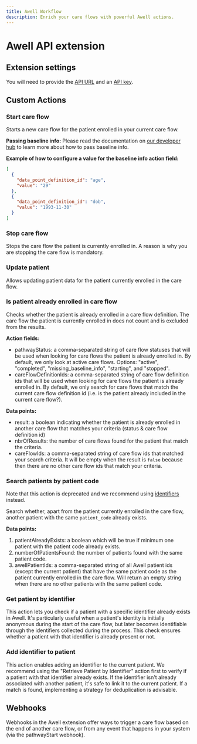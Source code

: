 ```yaml
---
title: Awell Workflow
description: Enrich your care flows with powerful Awell actions.
---
```


# Awell API extension

## Extension settings

You will need to provide the [API URL](https://developers.awellhealth.com/awell-orchestration/api-reference/overview/endpoints) and an [API key](https://developers.awellhealth.com/awell-orchestration/api-reference/overview/authorization).

## Custom Actions

### Start care flow

Starts a new care flow for the patient enrolled in your current care flow.

**Passing baseline info:**
Please read the documentation on [our developer hub](https://developers.awellhealth.com/awell-orchestration/api-reference/mutations/start-pathway) to learn more about how to pass baseline info.

**Example of how to configure a value for the baseline info action field:**

```json
[
  {
    "data_point_definition_id": "age",
    "value": "29"
  },
  {
    "data_point_definition_id": "dob",
    "value": "1993-11-30"
  }
]
```

### Stop care flow

Stops the care flow the patient is currently enrolled in. A reason is why you are stopping the care flow is mandatory.

### Update patient

Allows updating patient data for the patient currently enrolled in the care flow.

### Is patient already enrolled in care flow

Checks whether the patient is already enrolled in a care flow definition. The care flow the patient is currently enrolled in does not count and is excluded from the results.

**Action fields:**

- pathwayStatus: a comma-separated string of care flow statuses that will be used when looking for care flows the patient is already enrolled in. By default, we only look at active care flows. Options: "active", "completed", "missing_baseline_info", "starting", and "stopped".
- careFlowDefinitionIds: a comma-separated string of care flow definition ids that will be used when looking for care flows the patient is already enrolled in. By default, we only search for care flows that match the current care flow definition id (i.e. is the patient already included in the current care flow?).

**Data points:**

- result: a boolean indicating whether the patient is already enrolled in another care flow that matches your criteria (status & care flow definition id)
- nbrOfResults: the number of care flows found for the patient that match the criteria.
- careFlowIds: a comma-separated string of care flow ids that matched your search criteria. It will be empty when the result is `false` because then there are no other care flow ids that match your criteria.

### Search patients by patient code

Note that this action is deprecated and we recommend using [identifiers](https://developers.awellhealth.com/awell-orchestration/docs/misc/patient-identifiers) instead.

Search whether, apart from the patient currently enrolled in the care flow, another patient with the same `patient_code` already exists.

**Data points:**

1. patientAlreadyExists: a boolean which will be true if minimum one patient with the patient code already exists.
2. numberOfPatientsFound: the number of patients found with the same patient code.
3. awellPatientIds: a comma-separated string of all Awell patient ids (except the current patient) that have the same patient code as the patient currently enrolled in the care flow. Will return an empty string when there are no other patients with the same patient code.

### Get patient by identifier

This action lets you check if a patient with a specific identifier already exists in Awell. It's particularly useful when a patient's identity is initially anonymous during the start of the care flow, but later becomes identifiable through the identifiers collected during the process. This check ensures whether a patient with that identifier is already present or not.

### Add identifier to patient

This action enables adding an identifier to the current patient. We recommend using the "Retrieve Patient by Identifier" action first to verify if a patient with that identifier already exists. If the identifier isn't already associated with another patient, it's safe to link it to the current patient. If a match is found, implementing a strategy for deduplication is advisable.

## Webhooks

Webhooks in the Awell extension offer ways to trigger a care flow based on the end of another care flow, or from any event that happens in your system (via the pathwayStart webhook).

